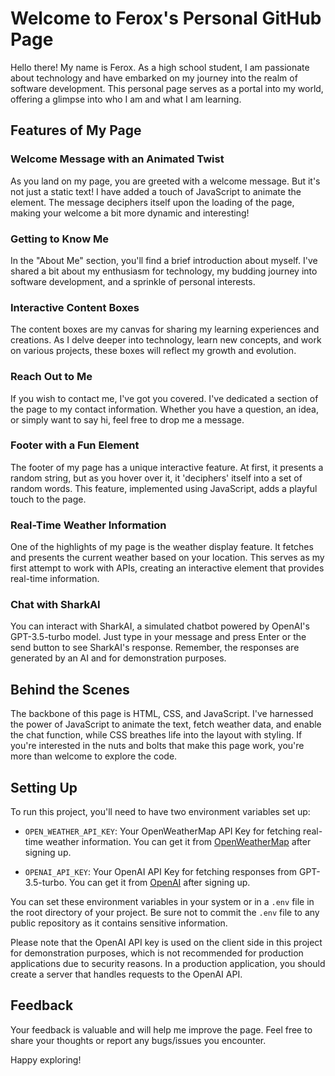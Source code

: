 # Welcome to Ferox's Personal GitHub Page

Hello there! My name is Ferox. As a high school student, I am passionate about technology and have embarked on my journey into the realm of software development. This personal page serves as a portal into my world, offering a glimpse into who I am and what I am learning.

## Features of My Page

### Welcome Message with an Animated Twist

As you land on my page, you are greeted with a welcome message. But it's not just a static text! I have added a touch of JavaScript to animate the element. The message deciphers itself upon the loading of the page, making your welcome a bit more dynamic and interesting!

### Getting to Know Me

In the "About Me" section, you'll find a brief introduction about myself. I've shared a bit about my enthusiasm for technology, my budding journey into software development, and a sprinkle of personal interests. 

### Interactive Content Boxes

The content boxes are my canvas for sharing my learning experiences and creations. As I delve deeper into technology, learn new concepts, and work on various projects, these boxes will reflect my growth and evolution.

### Reach Out to Me

If you wish to contact me, I've got you covered. I've dedicated a section of the page to my contact information. Whether you have a question, an idea, or simply want to say hi, feel free to drop me a message.

### Footer with a Fun Element

The footer of my page has a unique interactive feature. At first, it presents a random string, but as you hover over it, it 'deciphers' itself into a set of random words. This feature, implemented using JavaScript, adds a playful touch to the page.

### Real-Time Weather Information

One of the highlights of my page is the weather display feature. It fetches and presents the current weather based on your location. This serves as my first attempt to work with APIs, creating an interactive element that provides real-time information.

### Chat with SharkAI

You can interact with SharkAI, a simulated chatbot powered by OpenAI's GPT-3.5-turbo model. Just type in your message and press Enter or the send button to see SharkAI's response. Remember, the responses are generated by an AI and for demonstration purposes.

## Behind the Scenes

The backbone of this page is HTML, CSS, and JavaScript. I've harnessed the power of JavaScript to animate the text, fetch weather data, and enable the chat function, while CSS breathes life into the layout with styling. If you're interested in the nuts and bolts that make this page work, you're more than welcome to explore the code.

## Setting Up

To run this project, you'll need to have two environment variables set up:

- `OPEN_WEATHER_API_KEY`: Your OpenWeatherMap API Key for fetching real-time weather information. You can get it from [OpenWeatherMap](https://openweathermap.org/api) after signing up.

- `OPENAI_API_KEY`: Your OpenAI API Key for fetching responses from GPT-3.5-turbo. You can get it from [OpenAI](https://openai.com/) after signing up.

You can set these environment variables in your system or in a `.env` file in the root directory of your project. Be sure not to commit the `.env` file to any public repository as it contains sensitive information.

Please note that the OpenAI API key is used on the client side in this project for demonstration purposes, which is not recommended for production applications due to security reasons. In a production application, you should create a server that handles requests to the OpenAI API.

## Feedback

Your feedback is valuable and will help me improve the page. Feel free to share your thoughts or report any bugs/issues you encounter.

Happy exploring!
